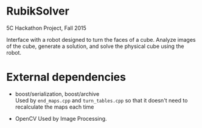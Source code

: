 # RubikSolver
5C Hackathon Project, Fall 2015

Interface with a robot designed to turn the faces of a cube. Analyze images of the cube, generate a solution, and solve the physical cube using the robot.

# External dependencies

* boost/serialization, boost/archive  </br>
  Used by `end_maps.cpp` and `turn_tables.cpp` so that it doesn't need to recalculate the maps each time

* OpenCV
  Used by Image Processing.
